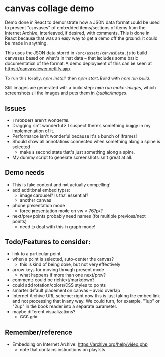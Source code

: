 # canvas collage demo

Demo done in React to demonstrate how a JSON data format could be used to present "canvases" of embedded items/sections of items from the Internet Archive, interleaved, if desired, with comments. This is done in React because that was an easy way to get a demo off the ground; it could be made in anything.

This uses the JSON data stored in `/src/assets/canvasData.js` to build canvases based on what's in that data – that includes some basic documentation of the format. A demo deployment of this can be seen at https://canvasviewer.netlify.app.

To run this locally, _npm install_, then _npm start_. Build with _npm run build_.

Still images are generated with a build step: _npm run make-images_, which screenshots all the images and puts them in _/public/images_.

## Issues

 - Throbbers aren't wonderful.
 - Dragging isn't wonderful & I suspect there's something buggy in my implementation of it.
 - Performance isn't wonderful because it's a bunch of iframes! 
 - Should show all annotations connected when something along a spine is selected
   - make a second state that's just something along a spine.
 - My dummy script to generate screenshots isn't great at all.

## Demo needs

 - This is fake content and not actually compelling! 
 - add additional embed types:
   - image carousel? Is that essential?
   - another canvas
 - phone presentation mode
   - force presentation mode on vw < 767px?
 - next/prev points probably need names (for multiple previous/next points) 
   - need to deal with this in graph mode!

## Todo/Features to consider:

 - link to a particular point
 - when a point is selected, auto-center the canvas?
   - this is kind of being done, but not very effectively
 - arrow keys for moving through present mode
   - what happens if more than one next/prev?
 - comments could be richtext/markdown?
 - could add rotation/colors/CSS styles to points
 - smarter default placement on canvas – avoid overlap
 - Internet Archive URL scheme: right now this is just taking the embed link and not processing that in any way. We could turn, for example, "1up" or "2up" in the book reader into a separate parameter.
 - maybe different visualizations?
   - CSS grid

## Remember/reference

 - Embedding on Internet Archive: https://archive.org/help/video.php
   - note that contains instructions on playlists 